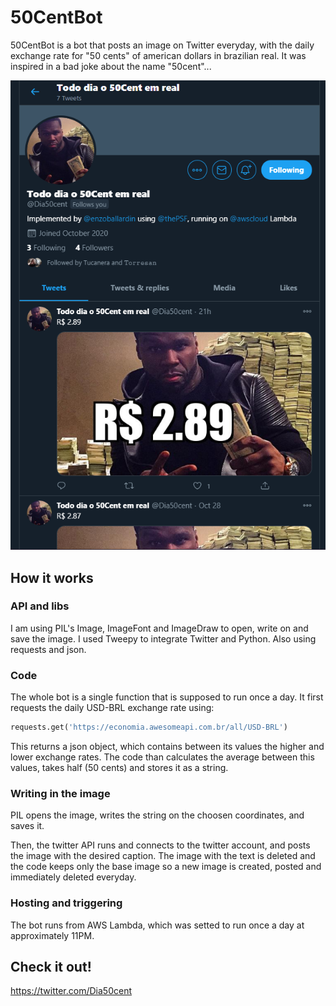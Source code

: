 # 50CentBot
50CentBot is a bot that posts an image on Twitter everyday, with the daily exchange rate for "50 cents" of american dollars in brazilian real.
It was inspired in a bad joke about the name "50cent"...

![Screenshot](/50centbot.png)

## How it works

### API and libs

I am using PIL's Image, ImageFont and ImageDraw to open, write on and save the image.
I used Tweepy to integrate Twitter and Python.
Also using requests and json.


### Code

The whole bot is a single function that is supposed to run once a day. It first requests the daily USD-BRL exchange rate using:

```python
requests.get('https://economia.awesomeapi.com.br/all/USD-BRL')
```
This returns a json object, which contains between its values the higher and lower exchange rates.
The code than calculates the average between this values, takes half (50 cents) and stores it as a string.


### Writing in the image
PIL opens the image, writes the string on the choosen coordinates, and saves it.

Then, the twitter API runs and connects to the twitter account, and posts the image with the desired caption.
The image with the text is deleted and the code keeps only the base image so a new image is created, posted and immediately deleted everyday.

### Hosting and triggering
The bot runs from AWS Lambda, which was setted to run once a day at approximately 11PM.

## Check it out!
https://twitter.com/Dia50cent

